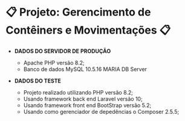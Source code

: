 # 📋 Projeto: Gerencimento de Contêiners e Movimentações 📋

- **DADOS DO SERVIDOR DE PRODUÇÃO**

  - Apache PHP versão 8.2;
  - Banco de dados MySQL 10.5.16 MARIA DB Server


- **DADOS DO TESTE**

  - Projeto realizado utilizando PHP versão 8.2;
  - Usando framework back end Laravel versão 10;
  - Usando framework front end BootStrap versão 5.2;
  - Usando como gerenciador de depedências o Composer 2.5.5;
